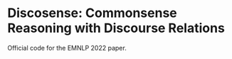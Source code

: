 # Discosense: Commonsense Reasoning with Discourse Relations
Official code for the EMNLP 2022 paper.
